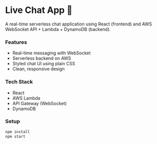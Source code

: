 # Live Chat App 💬

A real-time serverless chat application using React (frontend) and AWS WebSocket API + Lambda + DynamoDB (backend).

### Features
- Real-time messaging with WebSocket
- Serverless backend on AWS
- Styled chat UI using plain CSS
- Clean, responsive design

### Tech Stack
- React
- AWS Lambda
- API Gateway (WebSocket)
- DynamoDB

### Setup

```bash
npm install
npm start
